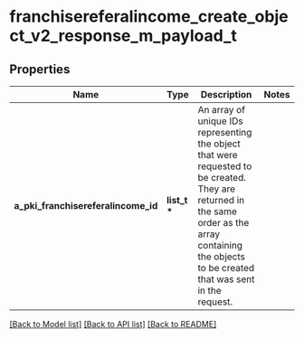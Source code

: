 # franchisereferalincome_create_object_v2_response_m_payload_t

## Properties
Name | Type | Description | Notes
------------ | ------------- | ------------- | -------------
**a_pki_franchisereferalincome_id** | **list_t \*** | An array of unique IDs representing the object that were requested to be created.  They are returned in the same order as the array containing the objects to be created that was sent in the request. | 

[[Back to Model list]](../README.md#documentation-for-models) [[Back to API list]](../README.md#documentation-for-api-endpoints) [[Back to README]](../README.md)


